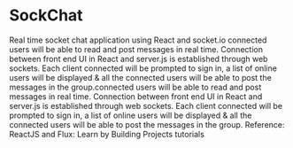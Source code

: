 # SockChat
Real time socket chat application using React and socket.io
connected users will be able to read and post messages in real time.
Connection between front end UI in React and server.js is established through web sockets.
Each client connected will be prompted to sign in, a list of online users will be displayed &
all the connected users will be able to post the messages in the group.connected users will be able to read and post messages in real time. Connection between front end UI in React and server.js is established through web sockets. Each client connected will be prompted to sign in, a list of online users will be displayed & all the connected users will be able to post the messages in the group.
Reference: ReactJS and Flux: Learn by Building Projects tutorials
